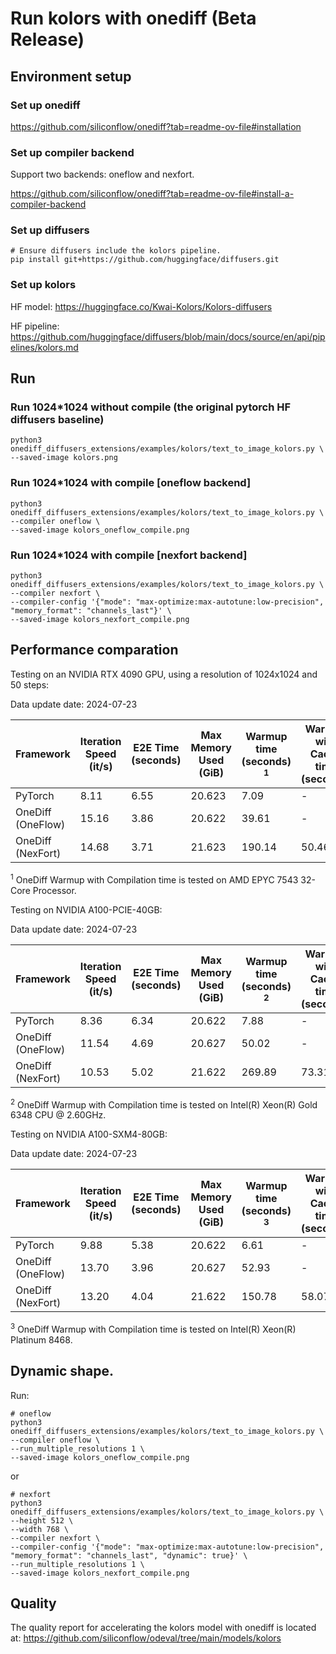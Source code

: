 # Run kolors with onediff (Beta Release)


## Environment setup

### Set up onediff
https://github.com/siliconflow/onediff?tab=readme-ov-file#installation

### Set up compiler backend
Support two backends: oneflow and nexfort.

https://github.com/siliconflow/onediff?tab=readme-ov-file#install-a-compiler-backend


### Set up diffusers

```
# Ensure diffusers include the kolors pipeline.
pip install git+https://github.com/huggingface/diffusers.git
```

### Set up kolors

HF model: https://huggingface.co/Kwai-Kolors/Kolors-diffusers

HF pipeline: https://github.com/huggingface/diffusers/blob/main/docs/source/en/api/pipelines/kolors.md


## Run

### Run 1024*1024 without compile (the original pytorch HF diffusers baseline)
```
python3 onediff_diffusers_extensions/examples/kolors/text_to_image_kolors.py \
--saved-image kolors.png
```

### Run 1024*1024 with compile [oneflow backend]

```
python3 onediff_diffusers_extensions/examples/kolors/text_to_image_kolors.py \
--compiler oneflow \
--saved-image kolors_oneflow_compile.png
```

### Run 1024*1024 with compile [nexfort backend]

```
python3 onediff_diffusers_extensions/examples/kolors/text_to_image_kolors.py \
--compiler nexfort \
--compiler-config '{"mode": "max-optimize:max-autotune:low-precision", "memory_format": "channels_last"}' \
--saved-image kolors_nexfort_compile.png
```

## Performance comparation

Testing on an NVIDIA RTX 4090 GPU, using a resolution of 1024x1024 and 50 steps:

Data update date: 2024-07-23

| Framework          | Iteration Speed (it/s) | E2E Time (seconds) | Max Memory Used (GiB) | Warmup time (seconds) <sup>1</sup> | Warmup with Cache time (seconds) |
|--------------------|------------------------|--------------------|-----------------------|-------------|------------------------|
| PyTorch            | 8.11                   | 6.55               | 20.623                | 7.09        | -                      |
| OneDiff (OneFlow)  | 15.16                  | 3.86               | 20.622                | 39.61       | -                      |
| OneDiff (NexFort)  | 14.68                  | 3.71               | 21.623                | 190.14      | 50.46                  |

 <sup>1</sup> OneDiff Warmup with Compilation time is tested on AMD EPYC 7543 32-Core Processor.

Testing on NVIDIA A100-PCIE-40GB:

Data update date: 2024-07-23

| Framework          | Iteration Speed (it/s) | E2E Time (seconds) | Max Memory Used (GiB) | Warmup time (seconds) <sup>2</sup> | Warmup with Cache time (seconds) |
|--------------------|------------------------|--------------------|-----------------------|-------------|------------------------|
| PyTorch            | 8.36                   | 6.34               | 20.622                | 7.88        | -                      |
| OneDiff (OneFlow)  | 11.54                  | 4.69               | 20.627                | 50.02       | -                      |
| OneDiff (NexFort)  | 10.53                  | 5.02               | 21.622                | 269.89      | 73.31                  |

 <sup>2</sup> OneDiff Warmup with Compilation time is tested on Intel(R) Xeon(R) Gold 6348 CPU @ 2.60GHz.

Testing on NVIDIA A100-SXM4-80GB:

Data update date: 2024-07-23

| Framework          | Iteration Speed (it/s) | E2E Time (seconds) | Max Memory Used (GiB) | Warmup time (seconds) <sup>3</sup> | Warmup with Cache time (seconds) |
|--------------------|------------------------|--------------------|-----------------------|-------------|------------------------|
| PyTorch            | 9.88                   | 5.38               | 20.622                | 6.61        | -                      |
| OneDiff (OneFlow)  | 13.70                  | 3.96               | 20.627                | 52.93       | -                      |
| OneDiff (NexFort)  | 13.20                  | 4.04               | 21.622                | 150.78      | 58.07                  |

 <sup>3</sup> OneDiff Warmup with Compilation time is tested on Intel(R) Xeon(R) Platinum 8468.

## Dynamic shape.

Run:

```
# oneflow
python3 onediff_diffusers_extensions/examples/kolors/text_to_image_kolors.py \
--compiler oneflow \
--run_multiple_resolutions 1 \
--saved-image kolors_oneflow_compile.png
```

or

```
# nexfort
python3 onediff_diffusers_extensions/examples/kolors/text_to_image_kolors.py \
--height 512 \
--width 768 \
--compiler nexfort \
--compiler-config '{"mode": "max-optimize:max-autotune:low-precision", "memory_format": "channels_last", "dynamic": true}' \
--run_multiple_resolutions 1 \
--saved-image kolors_nexfort_compile.png
```

## Quality

The quality report for accelerating the kolors model with onediff is located at:
https://github.com/siliconflow/odeval/tree/main/models/kolors

